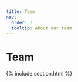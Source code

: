 ```yaml
---
title: Team
nav:
  order: 3
  tooltip: About our team
---
```


# <i class="fas fa-users"></i>Team

<!--Comment / List with team members
{%
  include list.html
  data="members"
  component="portrait"
  filters="role: pi"
%}
{%
  include list.html
  data="members"
  component="portrait"
  filters="role: phd"
%}
{%
  include list.html
  data="members"
  component="portrait"
  filters="role: programmer"
%}
{:.center}
-->

{% include section.html %}

